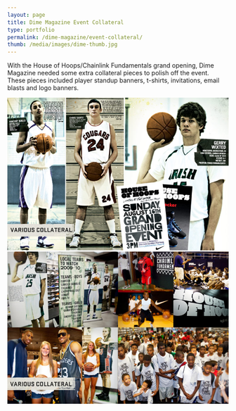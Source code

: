 ```yaml
---
layout: page
title: Dime Magazine Event Collateral
type: portfolio
permalink: /dime-magazine/event-collateral/
thumb: /media/images/dime-thumb.jpg
---
```


With the House of Hoops/Chainlink Fundamentals grand opening, Dime Magazine needed some extra collateral pieces to polish off the event. These pieces included player standup banners, t-shirts, invitations, email blasts and logo banners.

![](/media/images/dime1.jpg)
![](/media/images/dime2.jpg)